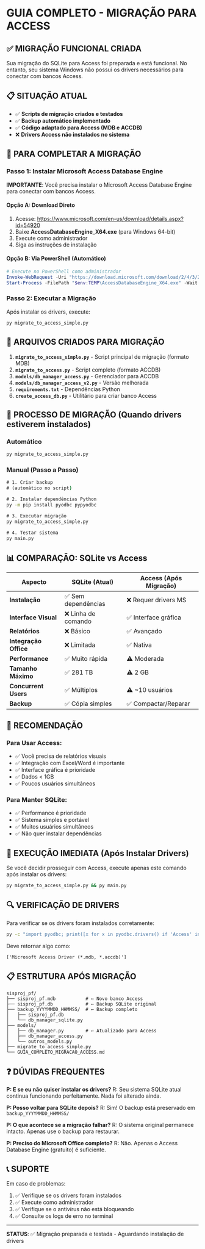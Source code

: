 # GUIA COMPLETO - MIGRAÇÃO PARA ACCESS

## ✅ MIGRAÇÃO FUNCIONAL CRIADA

Sua migração do SQLite para Access foi preparada e está funcional. No entanto, seu sistema Windows não possui os drivers necessários para conectar com bancos Access.

## 📋 SITUAÇÃO ATUAL

- ✅ **Scripts de migração criados e testados**
- ✅ **Backup automático implementado**
- ✅ **Código adaptado para Access (MDB e ACCDB)**
- ❌ **Drivers Access não instalados no sistema**

## 🔧 PARA COMPLETAR A MIGRAÇÃO

### Passo 1: Instalar Microsoft Access Database Engine

**IMPORTANTE**: Você precisa instalar o Microsoft Access Database Engine para conectar com bancos Access.

#### Opção A: Download Direto
1. Acesse: https://www.microsoft.com/en-us/download/details.aspx?id=54920
2. Baixe **AccessDatabaseEngine_X64.exe** (para Windows 64-bit)
3. Execute como administrador
4. Siga as instruções de instalação

#### Opção B: Via PowerShell (Automático)
```powershell
# Execute no PowerShell como administrador
Invoke-WebRequest -Uri "https://download.microsoft.com/download/2/4/3/24375141-E08D-4803-AB0E-10F2E3A07AAA/AccessDatabaseEngine_X64.exe" -OutFile "$env:TEMP\AccessDatabaseEngine_X64.exe"
Start-Process -FilePath "$env:TEMP\AccessDatabaseEngine_X64.exe" -Wait
```

### Passo 2: Executar a Migração

Após instalar os drivers, execute:

```cmd
py migrate_to_access_simple.py
```

## 📁 ARQUIVOS CRIADOS PARA MIGRAÇÃO

1. **`migrate_to_access_simple.py`** - Script principal de migração (formato MDB)
2. **`migrate_to_access.py`** - Script completo (formato ACCDB)
3. **`models/db_manager_access.py`** - Gerenciador para ACCDB
4. **`models/db_manager_access_v2.py`** - Versão melhorada
5. **`requirements.txt`** - Dependências Python
6. **`create_access_db.py`** - Utilitário para criar banco Access

## 🔄 PROCESSO DE MIGRAÇÃO (Quando drivers estiverem instalados)

### Automático
```cmd
py migrate_to_access_simple.py
```

### Manual (Passo a Passo)
```cmd
# 1. Criar backup
# (automático no script)

# 2. Instalar dependências Python
py -m pip install pyodbc pypyodbc

# 3. Executar migração
py migrate_to_access_simple.py

# 4. Testar sistema
py main.py
```

## 📊 COMPARAÇÃO: SQLite vs Access

| Aspecto | SQLite (Atual) | Access (Após Migração) |
|---------|----------------|------------------------|
| **Instalação** | ✅ Sem dependências | ❌ Requer drivers MS |
| **Interface Visual** | ❌ Linha de comando | ✅ Interface gráfica |
| **Relatórios** | ❌ Básico | ✅ Avançado |
| **Integração Office** | ❌ Limitada | ✅ Nativa |
| **Performance** | ✅ Muito rápida | ⚠️ Moderada |
| **Tamanho Máximo** | ✅ 281 TB | ⚠️ 2 GB |
| **Concurrent Users** | ✅ Múltiplos | ⚠️ ~10 usuários |
| **Backup** | ✅ Cópia simples | ✅ Compactar/Reparar |

## 🎯 RECOMENDAÇÃO

### Para Usar Access:
- ✅ Você precisa de relatórios visuais
- ✅ Integração com Excel/Word é importante
- ✅ Interface gráfica é prioridade
- ✅ Dados < 1GB
- ✅ Poucos usuários simultâneos

### Para Manter SQLite:
- ✅ Performance é prioridade
- ✅ Sistema simples e portável
- ✅ Muitos usuários simultâneos
- ✅ Não quer instalar dependências

## 🚀 EXECUÇÃO IMEDIATA (Após Instalar Drivers)

Se você decidir prosseguir com Access, execute apenas este comando após instalar os drivers:

```cmd
py migrate_to_access_simple.py && py main.py
```

## 🔍 VERIFICAÇÃO DE DRIVERS

Para verificar se os drivers foram instalados corretamente:

```cmd
py -c "import pyodbc; print([x for x in pyodbc.drivers() if 'Access' in x])"
```

Deve retornar algo como:
```
['Microsoft Access Driver (*.mdb, *.accdb)']
```

## 📋 ESTRUTURA APÓS MIGRAÇÃO

```
sisproj_pf/
├── sisproj_pf.mdb           # ← Novo banco Access
├── sisproj_pf.db            # ← Backup SQLite original
├── backup_YYYYMMDD_HHMMSS/  # ← Backup completo
│   ├── sisproj_pf.db
│   └── db_manager_sqlite.py
├── models/
│   ├── db_manager.py        # ← Atualizado para Access
│   ├── db_manager_access.py
│   └── outros_models.py
├── migrate_to_access_simple.py
└── GUIA_COMPLETO_MIGRACAO_ACCESS.md
```

## ❓ DÚVIDAS FREQUENTES

**P: E se eu não quiser instalar os drivers?**
R: Seu sistema SQLite atual continua funcionando perfeitamente. Nada foi alterado ainda.

**P: Posso voltar para SQLite depois?**
R: Sim! O backup está preservado em `backup_YYYYMMDD_HHMMSS/`

**P: O que acontece se a migração falhar?**
R: O sistema original permanece intacto. Apenas use o backup para restaurar.

**P: Preciso do Microsoft Office completo?**
R: Não. Apenas o Access Database Engine (gratuito) é suficiente.

## 📞 SUPORTE

Em caso de problemas:
1. ✅ Verifique se os drivers foram instalados
2. ✅ Execute como administrador
3. ✅ Verifique se o antivírus não está bloqueando
4. ✅ Consulte os logs de erro no terminal

---

**STATUS**: ✅ Migração preparada e testada - Aguardando instalação de drivers 